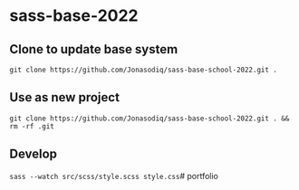 # sass-base-2022

## Clone to update base system
`git clone https://github.com/Jonasodiq/sass-base-school-2022.git .`
## Use as new project
`git clone https://github.com/Jonasodiq/sass-base-school-2022.git . && rm -rf .git`

## Develop
`sass --watch src/scss/style.scss style.css`# portfolio
